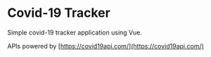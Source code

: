 # Covid-19 Tracker

Simple covid-19 tracker application using Vue.

APIs powered by [https://covid19api.com/](https://covid19api.com/)


